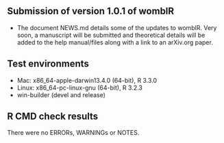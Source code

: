 ## Submission of version 1.0.1 of womblR
* The document NEWS.md details some of the updates to womblR. Very soon, a manuscript will be submitted and theoretical details will be added to the help manual/files along with a link to an arXiv.org paper.  

## Test environments
* Mac: x86_64-apple-darwin13.4.0 (64-bit), R 3.3.0
* Linux: x86_64-pc-linux-gnu (64-bit), R 3.2.3
* win-builder (devel and release)

## R CMD check results
There were no ERRORs,  WARNINGs or NOTES. 
